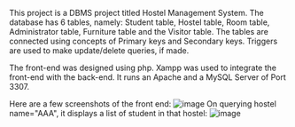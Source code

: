This project is a DBMS project titled Hostel Management System.
The database has 6 tables, namely: Student table, Hostel table, Room table, Administrator table, Furniture table and the Visitor table.
  The tables are connected using concepts of Primary keys and Secondary keys. Triggers are used to make update/delete queries, if made.

The front-end was designed using php.
Xampp was used to integrate the front-end with the back-end. It runs an Apache and a MySQL Server of Port 3307.

Here are a few screenshots of the front end:
![image](https://user-images.githubusercontent.com/92619272/208236065-7d09316b-c745-483a-9294-f3f12c6894d8.png)
On querying hostel name="AAA", it displays a list of student in that hostel:
![image](https://user-images.githubusercontent.com/92619272/208236074-a463d647-dfe0-42f9-a220-a86709bc2b4b.png)

